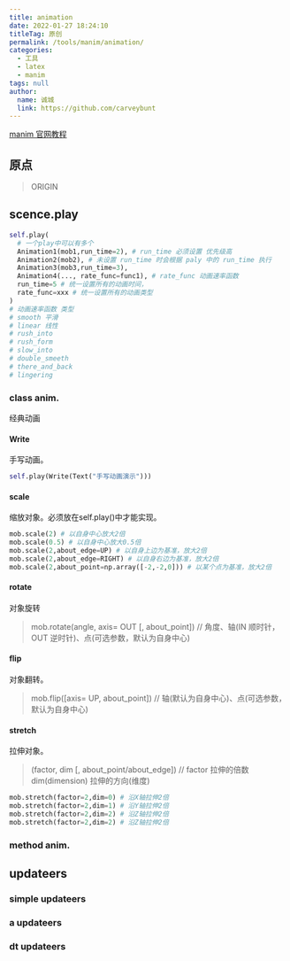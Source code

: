 ```yaml
---
title: animation
date: 2022-01-27 18:24:10
titleTag: 原创
permalink: /tools/manim/animation/
categories: 
  - 工具
  - latex
  - manim
tags: null
author: 
  name: 诚城
  link: https://github.com/carveybunt
---
```


[manim 官网教程](https://docs.manim.community/en/stable/reference/manim.animation.changing.TracedPath.html)
## 原点 
> ORIGIN

## scence.play
```py
self.play(
  # 一个play中可以有多个
  Animation1(mob1,run_time=2), # run_time 必须设置 优先级高
  Animation2(mob2), # 未设置 run_time 时会根据 paly 中的 run_time 执行
  Animation3(mob3,run_time=3),
  Animation4(..., rate_func=func1), # rate_func 动画速率函数
  run_time=5 # 统一设置所有的动画时间，
  rate_func=xxx # 统一设置所有的动画类型
)
# 动画速率函数 类型
# smooth 平滑
# linear 线性
# rush_into
# rush_form
# slow_into
# double_smeeth
# there_and_back
# lingering
```
### class anim.
经典动画
#### Write
手写动画。
```py
self.play(Write(Text("手写动画演示")))
```
#### scale
缩放对象。必须放在self.play()中才能实现。
```py
mob.scale(2) # 以自身中心放大2倍
mob.scale(0.5) # 以自身中心放大0.5倍
mob.scale(2,about_edge=UP) # 以自身上边为基准，放大2倍
mob.scale(2,about_edge=RIGHT) # 以自身右边为基准，放大2倍
mob.scale(2,about_point=np.array([-2,-2,0])) # 以某个点为基准，放大2倍
```

#### rotate
对象旋转
> mob.rotate(angle, axis= OUT [, about_point]) // 角度、轴(IN 顺时针， OUT 逆时针)、点(可选参数，默认为自身中心)

#### flip
对象翻转。
> mob.flip([axis= UP, about_point]) // 轴(默认为自身中心)、点(可选参数，默认为自身中心)

#### stretch
拉伸对象。
> (factor, dim [, about_point/about_edge]) // factor 拉伸的倍数  dim(dimension) 拉伸的方向(维度)
```py
mob.stretch(factor=2,dim=0) # 沿X轴拉伸2倍
mob.stretch(factor=2,dim=1) # 沿Y轴拉伸2倍
mob.stretch(factor=2,dim=2) # 沿Z轴拉伸2倍
mob.stretch(factor=2,dim=2) # 沿Z轴拉伸2倍
```
### method anim.

## updateers
### simple updateers
### a updateers
### dt updateers